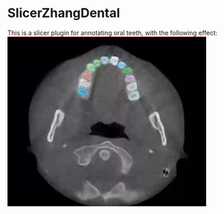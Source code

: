 # SlicerZhangDental
This is a slicer plugin for annotating oral teeth, with the following effect:
![](./ZhangDental/Screenshots/1.png)
